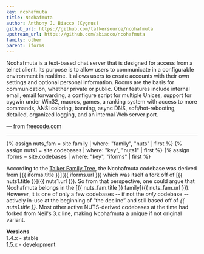 ```yaml
---
key: ncohafmuta
title: Ncohafmuta
author: Anthony J. Biacco (Cygnus)
github_url: https://github.com/talkersource/ncohafmuta
upstream_url: https://github.com/abiacco/ncohafmuta
family: other
parent: iforms
---
```


Ncohafmuta is a text-based chat server that is designed for access from a telnet client.
Its purpose is to allow users to communicate in a configurable environment in realtime.
It allows users to create accounts with their own settings and optional personal information.
Rooms are the basis for communication, whether private or public. Other features include
internal email, email forwarding, a configure script for multiple Unices, support for cygwin
under Win32, macros, games, a ranking system with access to more commands, ANSI coloring,
banning, async DNS, soft/hot-rebooting, detailed, organized logging, and an internal Web
server port. 

<!--more-->

&mdash; from [freecode.com][freecode]

-----

{% assign nuts_fam = site.family | where: "family", "nuts" | first %}
{% assign nuts1 = site.codebases | where: "key", "nuts1" | first %}
{% assign iforms = site.codebases | where: "key", "iforms" | first %}

According to the [Talker Family Tree][tree], the Ncohafmuta codebase was derived from
[{{ iforms.title }}]({{ iforms.url }}) which was itself a fork off of
[{{ nuts1.title }}]({{ nuts1.url }}).  So from that perspective, one could argue that
Ncohafmuta belongs in the [{{ nuts_fam.title }} family]({{ nuts_fam.url }}).  However,
it is one of only a few codebases -- if not the _only_ codebase -- actively in-use at
the beginning of <q>the decline</q> and still based off of _{{ nuts1.title }}_.  Most
other active NUTS-derived codebases at the time had forked from Neil's 3.x line,
making Ncohafmuta a unique if not original variant.

**Versions**<br/>
1.4.x - stable<br/>
1.5.x - development

[tree]: /talkertree.txt
[freecode]: http://freecode.com/projects/ncohafmuta
